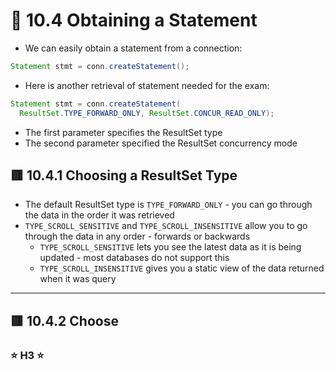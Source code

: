 <link href="../../styles.css" rel="stylesheet"></link>

# 🧠 10.4 Obtaining a Statement
* We can easily obtain a statement from a connection:
```java
Statement stmt = conn.createStatement();
```
* Here is another retrieval of statement needed for the exam:
```java
Statement stmt = conn.createStatement(
  ResultSet.TYPE_FORWARD_ONLY, ResultSet.CONCUR_READ_ONLY);
```
  * The first parameter specifies the ResultSet type
  * The second parameter specified the ResultSet concurrency mode
    
## 🟥 10.4.1 Choosing a ResultSet Type
* The default ResultSet type is `TYPE_FORWARD_ONLY` - you can go through the data in the order it was retrieved
* `TYPE_SCROLL_SENSITIVE` and `TYPE_SCROLL_INSENSITIVE` allow you to go through the data in any order - forwards or backwards
  * `TYPE_SCROLL_SENSITIVE` lets you see the latest data as it is being updated - most databases do not support this
  * `TYPE_SCROLL_INSENSITIVE` gives you a static view of the data returned when it was query
<hr>

## 🟥 10.4.2 Choose
### ⭐ H3 ⭐